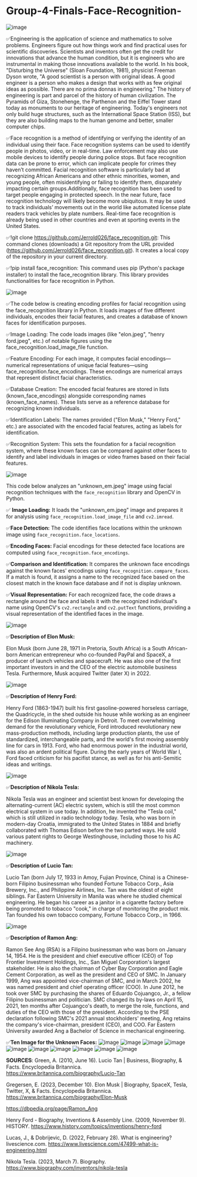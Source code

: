 # Group-4-Finals-Face-Recognition-
![image](https://github.com/Jerrold026/face_recognition/assets/143669000/551837e7-42b2-4aaa-8715-ffb90178df97)

✅Engineering is the application of science and mathematics to solve problems. Engineers figure out how things work and find practical uses for scientific discoveries. Scientists and inventors often get the credit for innovations that advance the human condition, but it is engineers who are instrumental in making those innovations available to the world.
In his book, "Disturbing the Universe" (Sloan Foundation, 1981), physicist Freeman Dyson wrote, "A good scientist is a person with original ideas. A good engineer is a person who makes a design that works with as few original ideas as possible. There are no prima donnas in engineering."
The history of engineering is part and parcel of the history of human civilization. The Pyramids of Giza, Stonehenge, the Parthenon and the Eiffel Tower stand today as monuments to our heritage of engineering. Today's engineers not only build huge structures, such as the International Space Station (ISS), but they are also building maps to the human genome and better, smaller computer chips.


✅Face recognition is a method of identifying or verifying the identity of an individual using their face. Face recognition systems can be used to identify people in photos, video, or in real-time. Law enforcement may also use mobile devices to identify people during police stops. But face recognition data can be prone to error, which can implicate people for crimes they haven’t committed. Facial recognition software is particularly bad at recognizing African Americans and other ethnic minorities, women, and young people, often misidentifying or failing to identify them, disparately impacting certain groups.Additionally, face recognition has been used to target people engaging in protected speech. In the near future, face recognition technology will likely become more ubiquitous. It may be used to track individuals’ movements out in the world like automated license plate readers track vehicles by plate numbers. Real-time face recognition is already being used in other countries and even at sporting events in the United States. 


✅!git clone https://github.com/Jerrold026/face_recognition.git:
This command clones (downloads) a Git repository from the URL provided (https://github.com/Jerrold026/face_recognition.git). It creates a local copy of the repository in your current directory.

✅!pip install face_recognition:
This command uses pip (Python's package installer) to install the face_recognition library. This library provides functionalities for face recognition in Python.

![image](https://github.com/Jerrold026/face_recognition/assets/143669000/e62889e4-86c2-4697-90f0-1a49d62b9c5b)


✅The code below is creating encoding profiles for facial recognition using the face_recognition library in Python. It loads images of five different individuals, encodes their facial features, and creates a database of known faces for identification purposes.

✅Image Loading: The code loads images (like "elon.jpeg", "henry ford.jpeg", etc.) of notable figures using the face_recognition.load_image_file function.

✅Feature Encoding: For each image, it computes facial encodings—numerical representations of unique facial features—using face_recognition.face_encodings. These encodings are numerical arrays that represent distinct facial characteristics.

✅Database Creation: The encoded facial features are stored in lists (known_face_encodings) alongside corresponding names (known_face_names). These lists serve as a reference database for recognizing known individuals.

✅Identification Labels: The names provided ("Elon Musk," "Henry Ford," etc.) are associated with the encoded facial features, acting as labels for identification.

✅Recognition System: This sets the foundation for a facial recognition system, where these known faces can be compared against other faces to identify and label individuals in images or video frames based on their facial features.

![image](https://github.com/Jerrold026/face_recognition/assets/143669000/e44cba60-5c86-46d1-a81a-f7d36c2d6a3c)



This code below analyzes an "unknown_em.jpeg" image using facial recognition techniques with the `face_recognition` library and OpenCV in Python.

✅ **Image Loading:** It loads the "unknown_em.jpeg" image and prepares it for analysis using `face_recognition.load_image_file` and `cv2.imread`.

✅**Face Detection:** The code identifies face locations within the unknown image using `face_recognition.face_locations`.

✅**Encoding Faces:** Facial encodings for these detected face locations are computed using `face_recognition.face_encodings`.

✅**Comparison and Identification:** It compares the unknown face encodings against the known faces' encodings using `face_recognition.compare_faces`. If a match is found, it assigns a name to the recognized face based on the closest match in the known face database and if not is display unknown. 

✅**Visual Representation:** For each recognized face, the code draws a rectangle around the face and labels it with the recognized individual's name using OpenCV's `cv2.rectangle` and `cv2.putText` functions, providing a visual representation of the identified faces in the image.

![image](https://github.com/Jerrold026/face_recognition/assets/143669000/a7ec9aa9-35da-424f-8efe-d6073f692dbc)


✅**Description of Elon Musk:**

Elon Musk (born June 28, 1971 in Pretoria, South Africa) is a South African-born American entrepreneur who co-founded PayPal and SpaceX, a producer of launch vehicles and spacecraft. He was also one of the first important investors in and the CEO of the electric automobile business Tesla. Furthermore, Musk acquired Twitter (later X) in 2022.

![image](https://github.com/Jerrold026/face_recognition/assets/143669000/81f756ae-7449-4c7c-ba8f-37fa4d39e69d)


✅**Description of Henry Ford:**

Henry Ford (1863-1947) built his first gasoline-powered horseless carriage, the Quadricycle, in the shed outside his house while working as an engineer for the Edison Illuminating Company in Detroit. To meet overwhelming demand for the revolutionary vehicle, Ford introduced revolutionary new mass-production methods, including large production plants, the use of standardized, interchangeable parts, and the world's first moving assembly line for cars in 1913. Ford, who had enormous power in the industrial world, was also an ardent political figure. During the early years of World War I, Ford faced criticism for his pacifist stance, as well as for his anti-Semitic ideas and writings.

![image](https://github.com/Jerrold026/face_recognition/assets/143669000/5fea8753-d813-452c-8fb3-680479ee948b)


✅**Description of Nikola Tesla:**

Nikola Tesla was an engineer and scientist best known for developing the alternating-current (AC) electric system, which is still the most common electrical system in use today. In addition, he invented the "Tesla coil," which is still utilized in radio technology today. Tesla, who was born in modern-day Croatia, immigrated to the United States in 1884 and briefly collaborated with Thomas Edison before the two parted ways. He sold various patent rights to George Westinghouse, including those to his AC machinery.

![image](https://github.com/Jerrold026/face_recognition/assets/143669000/5efe1fdd-b695-40ba-a445-2c5836c16468)

✅**Description of Lucio Tan:**

Lucio Tan (born July 17, 1933 in Amoy, Fujian Province, China) is a Chinese-born Filipino businessman who founded Fortune Tobacco Corp., Asia Brewery, Inc., and Philippine Airlines, Inc. Tan was the oldest of eight siblings. Far Eastern University in Manila was where he studied chemical engineering. He began his career as a janitor in a cigarette factory before being promoted to tobacco "cook," in charge of monitoring the product mix. Tan founded his own tobacco company, Fortune Tobacco Corp., in 1966.

![image](https://github.com/Jerrold026/face_recognition/assets/143669000/36a7c121-843d-461c-a03b-9f69d64c5a31)



✅**Description of Ramon Ang:**

Ramon See Ang (RSA) is a Filipino businessman who was born on January 14, 1954. He is the president and chief executive officer (CEO) of Top Frontier Investment Holdings, Inc., San Miguel Corporation's largest stakeholder. He is also the chairman of Cyber Bay Corporation and Eagle Cement Corporation, as well as the president and CEO of SMC. In January 1999, Ang was appointed vice-chairman of SMC, and in March 2002, he was named president and chief operating officer (COO). In June 2012, he took over SMC by purchasing the shares of Eduardo Cojuangco, Jr., a fellow Filipino businessman and politician. SMC changed its by-laws on April 15, 2021, ten months after Cojuangco's death, to merge the role, functions, and duties of the CEO with those of the president. According to the PSE declaration following SMC's 2021 annual stockholders' meeting, Ang retains the company's vice-chairman, president (CEO), and COO. Far Eastern University awarded Ang a Bachelor of Science in mechanical engineering.

✅**Ten Image for the Unknown Faces:**
![image](https://github.com/Jerrold026/face_recognition/assets/143669000/853938dc-3d95-40b4-a14e-157ca816392d)
![image](https://github.com/Jerrold026/face_recognition/assets/143669000/87c7744e-ee20-46da-bf17-fb7a9451d436)
![image](https://github.com/Jerrold026/face_recognition/assets/143669000/03a35374-96d7-4502-8a6c-ecf08a310c22)
![image](https://github.com/Jerrold026/face_recognition/assets/143669000/b67d219d-3d8d-4d1f-9115-ca252be79505)
![image](https://github.com/Jerrold026/face_recognition/assets/143669000/32dfcc90-5609-4e9a-b9b9-6a9dc3daf072)
![image](https://github.com/Jerrold026/face_recognition/assets/143669000/cbee03ad-ea67-49f8-941d-e4d8f40d3b13)
![image](https://github.com/Jerrold026/face_recognition/assets/143669000/0bbb0357-9c47-4c52-9026-7dcb2f7a3f2a)
![image](https://github.com/Jerrold026/face_recognition/assets/143669000/a2d65dcb-9337-45d0-ad59-0f78b6ebe154)
![image](https://github.com/Jerrold026/face_recognition/assets/143669000/43fab63e-596d-435d-8d3d-8c4ad16157da)
![image](https://github.com/Jerrold026/face_recognition/assets/143669000/4353b19b-cae4-4049-af6a-e518fa6c17ec)


𝐒𝐎𝐔𝐑𝐂𝐄𝐒:
Green, A. (2010, June 16). Lucio Tan | Business, Biography, & Facts. Encyclopedia Britannica. https://www.britannica.com/biography/Lucio-Tan

Gregersen, E. (2023, December 10). Elon Musk | Biography, SpaceX, Tesla, Twitter, X, & Facts. Encyclopedia Britannica. https://www.britannica.com/biography/Elon-Musk

https://dbpedia.org/page/Ramon_Ang

Henry Ford - Biography, Inventions & Assembly Line. (2009, November 9). HISTORY. https://www.history.com/topics/inventions/henry-ford

Lucas, J., & Dobrijevic, D. (2022, February 28). What is engineering? livescience.com. https://www.livescience.com/47499-what-is-engineering.html

Nikola Tesla. (2023, March 7). Biography. https://www.biography.com/inventors/nikola-tesla








 



